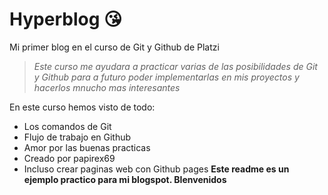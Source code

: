 # Hyperblog 😘
Mi primer blog en el curso de Git y Github de Platzi
>*Este curso me ayudara a practicar varias de las posibilidades de Git y Github para a futuro poder implementarlas en mis proyectos y hacerlos mnucho mas interesantes*

En este curso hemos visto de todo:
* Los comandos de Git
* Flujo de trabajo en Github
* Amor por las buenas practicas
* Creado por papirex69
* Incluso crear paginas web con Github pages
**Este readme es un ejemplo practico para mi blogspot. BIenvenidos**
